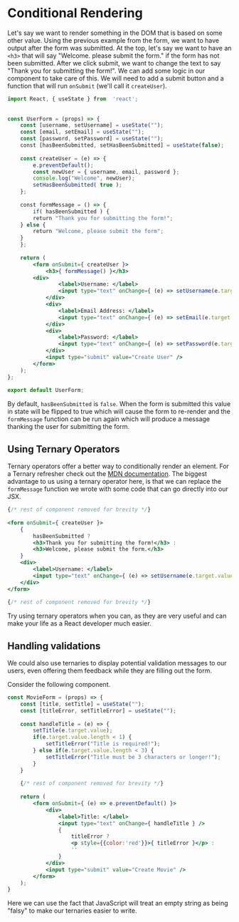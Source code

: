 # Conditional Rendering
Let's say we want to render something in the DOM that is based on some other value. Using the previous example from the form, we want to have output after the form was submitted. At the top, let's say we want to have an `<h3>` that will say "Welcome. please submit the form." if the form has not been submitted. After we click submit, we want to change the text to say "Thank you for submitting the form!". We can add some logic in our component to take care of this. We will need to add a submit button and a function that will run `onSubmit` (we'll call it `createUser`).
```jsx
import React, { useState } from  'react';
    
    
const UserForm = (props) => {
    const [username, setUsername] = useState("");
    const [email, setEmail] = useState("");
    const [password, setPassword] = useState("");
    const [hasBeenSubmitted, setHasBeenSubmitted] = useState(false);
    
    const createUser = (e) => {
        e.preventDefault();
        const newUser = { username, email, password };
        console.log("Welcome", newUser);
        setHasBeenSubmitted( true );
    };
    
    const formMessage = () => {
        if( hasBeenSubmitted ) {
	    return "Thank you for submitting the form!";
	} else {
	    return "Welcome, please submit the form";
	}
    };
    
    return (
        <form onSubmit={ createUser }>
            <h3>{ formMessage() }</h3>
	    <div>
                <label>Username: </label> 
                <input type="text" onChange={ (e) => setUsername(e.target.value) } />
            </div>
            <div>
                <label>Email Address: </label> 
                <input type="text" onChange={ (e) => setEmail(e.target.value) } />
            </div>
            <div>
                <label>Password: </label>
                <input type="text" onChange={ (e) => setPassword(e.target.value) } />
            </div>
            <input type="submit" value="Create User" />
        </form>
    );
};
    
export default UserForm;
```

By default, `hasBeenSubmitted` is `false`. When the form is submitted this value in state will be flipped to true which will cause the form to re-render and the `formMessage` function can be run again which will produce a message thanking the user for submitting the form.

## Using Ternary Operators
Ternary operators offer a better way to conditionally render an element. For a Ternary refresher check out the [MDN documentation](https://developer.mozilla.org/en-US/docs/Web/JavaScript/Reference/Operators/Conditional_Operator). The biggest advantage to us using a ternary operator here, is that we can replace the `formMessage` function we wrote with some code that can go directly into our JSX.
```jsx
{/* rest of component removed for brevity */}
    
<form onSubmit={ createUser }>
    {
        hasBeenSubmitted ? 
        <h3>Thank you for submitting the form!</h3> :
        <h3>Welcome, please submit the form.</h3> 
    }
    <div>
        <label>Username: </label> 
        <input type="text" onChange={ (e) => setUsername(e.target.value) } />
    </div>
</form>
    
{/* rest of component removed for brevity */}
```
Try using ternary operators when you can, as they are very useful and can make your life as a React developer much easier.

## Handling validations
We could also use ternaries to display potential validation messages to our users, even offering them feedback while they are filling out the form.

Consider the following component.
```jsx
const MovieForm = (props) => {
    const [title, setTitle] = useState("");
    const [titleError, setTitleError] = useState("");
    
    const handleTitle = (e) => {
        setTitle(e.target.value);
        if(e.target.value.length < 1) {
            setTitleError("Title is required!");
        } else if(e.target.value.length < 3) {
            setTitleError("Title must be 3 characters or longer!");
        }
    }
    
    {/* rest of component removed for brevity */}
    
    return (
        <form onSubmit={ (e) => e.preventDefault() }>
            <div>
                <label>Title: </label>
                <input type="text" onChange={ handleTitle } />
                {
                    titleError ?
                    <p style={{color:'red'}}>{ titleError }</p> :
                    ''
                }
            </div>
            <input type="submit" value="Create Movie" />
        </form>
    );
}
```
Here we can use the fact that JavaScript will treat an empty string as being "falsy" to make our ternaries easier to write. 